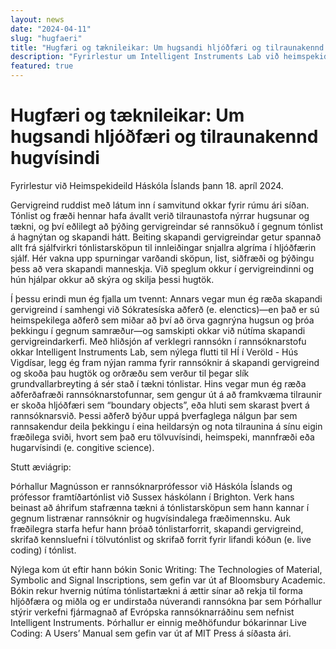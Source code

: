 ```yaml
---
layout: news
date: "2024-04-11"
slug: "hugfaeri"
title: "Hugfæri og tæknileikar: Um hugsandi hljóðfæri og tilraunakennd hugvísindi"
description: "Fyrirlestur um Intelligent Instruments Lab við heimspekideild"
featured: true
---
```


<script>
    import CaptionedImage from "../../components/Images/CaptionedImage.svelte"
</script>

<CaptionedImage
    src="people/thor2.png"
    alt="Þórhallur Magnússon"
    caption="Þórhallur Magnússon"
/>

# Hugfæri og tæknileikar: Um hugsandi hljóðfæri og tilraunakennd hugvísindi

Fyrirlestur við Heimspekideild Háskóla Íslands þann 18. apríl 2024.

Gervigreind ruddist með látum inn í samvitund okkar fyrir rúmu ári síðan. Tónlist og fræði hennar hafa ávallt verið tilraunastofa nýrrar hugsunar og tækni, og því eðlilegt að þýðing gervigreindar sé rannsökuð í gegnum tónlist á hagnýtan og skapandi hátt. Beiting skapandi gervigreindar getur spannað allt frá sjálfvirkri tónlistarsköpun til innleiðingar snjallra algríma í hljóðfærin sjálf. Hér vakna upp spurningar varðandi sköpun, list, siðfræði og þýðingu þess að vera skapandi manneskja. Við speglum okkur í gervigreindinni og hún hjálpar okkur að skýra og skilja þessi hugtök.

Í þessu erindi mun ég fjalla um tvennt: Annars vegar mun ég ræða skapandi gervigreind í samhengi við Sókratesíska aðferð (e. elenctics)—en það er sú heimspekilega aðferð sem miðar að því að örva gagnrýna hugsun og þróa þekkingu í gegnum samræður—og samskipti okkar við nútíma skapandi gervigreindarkerfi. Með hliðsjón af verklegri rannsókn í rannsóknarstofu okkar Intelligent Instruments Lab, sem nýlega flutti til HÍ í Veröld - Hús Vigdísar, legg ég fram nýjan ramma fyrir rannsóknir á skapandi gervigreind og skoða þau hugtök og orðræðu sem verður til þegar slík grundvallarbreyting á sér stað í tækni tónlistar. Hins vegar mun ég ræða aðferðafræði rannsóknarstofunnar, sem gengur út á að framkvæma tilraunir er skoða hljóðfæri sem “boundary objects”, eða hluti sem skarast þvert á rannsóknarsvið. Þessi aðferð býður uppá þverfaglega nálgun þar sem rannsakendur deila þekkingu í eina heildarsýn og nota tilraunina á sínu eigin fræðilega sviði, hvort sem það eru tölvuvísindi, heimspeki, mannfræði eða hugarvísindi (e. congitive science). 

Stutt æviágrip:

Þórhallur Magnússon er rannsóknarprófessor við Háskóla Íslands og prófessor framtíðartónlist við Sussex háskólann í Brighton. Verk hans beinast að áhrifum stafrænna tækni á tónlistarsköpun sem hann kannar í gegnum listrænar rannsóknir og hugvísindalega fræðimennsku. Auk fræðilegra starfa hefur hann þróað tónlistarforrit, skapandi gervigreind, skrifað kennsluefni í tölvutónlist og skrifað forrit fyrir lifandi kóðun (e. live coding) í tónlist.

Nýlega kom út eftir hann bókin Sonic Writing: The Technologies of Material, Symbolic and Signal Inscriptions, sem gefin var út af Bloomsbury Academic. Bókin rekur hvernig nútíma tónlistartækni á ættir sínar að rekja til forma hljóðfæra og miðla og er undirstaða núverandi rannsókna þar sem Þórhallur stýrir verkefni fjármagnað af Evrópska rannsóknarráðinu sem nefnist Intelligent Instruments. Þórhallur er einnig meðhöfundur bókarinnar Live Coding: A Users’ Manual sem gefin var út af MIT Press á síðasta ári.